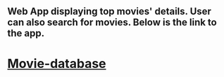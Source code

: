 ## Web App displaying top movies' details. User can also search for movies. Below is the link to the app.
# [Movie-database](https://shrutihere.github.io/Movie-database/)

